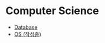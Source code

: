 # Computer Science

* [Database](https://github.com/JJongyn/ComputerScience/tree/master/Database/MySQL)
* [OS (작성중)](https://github.com/JJongyn/ComputerScience/tree/master/OS)
